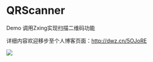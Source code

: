 # QRScanner
Demo 调用Zxing实现扫描二维码功能

详细内容欢迎移步至个人博客页面：http://dwz.cn/5OJoRE


![](http://onarrw4mj.bkt.clouddn.com/17-4-21/92106251-file_1492740362230_1f5a.jpg)
